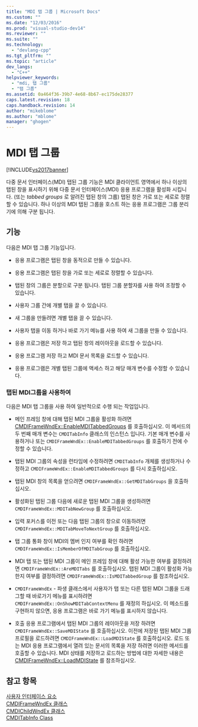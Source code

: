 ```yaml
---
title: "MDI 탭 그룹 | Microsoft Docs"
ms.custom: ""
ms.date: "12/03/2016"
ms.prod: "visual-studio-dev14"
ms.reviewer: ""
ms.suite: ""
ms.technology: 
  - "devlang-cpp"
ms.tgt_pltfrm: ""
ms.topic: "article"
dev_langs: 
  - "C++"
helpviewer_keywords: 
  - "mdi, 탭 그룹"
  - "탭 그룹"
ms.assetid: 0a464f36-39b7-4e68-8b67-ec175de28377
caps.latest.revision: 18
caps.handback.revision: 14
author: "mikeblome"
ms.author: "mblome"
manager: "ghogen"
---
```

# MDI 탭 그룹
[!INCLUDE[vs2017banner](../assembler/inline/includes/vs2017banner.md)]

다중 문서 인터페이스\(MDI\) 탭된 그룹 기능은 MDI 클라이언트 영역에서 하나 이상의 탭된 창을 표시하기 위해 다중 문서 인터페이스\(MDI\) 응용 프로그램을 활성화 시킵니다. \(또는 *tabbed groups* 로 알려진 탭된 창의 그룹\)  탭된 창은 가로 또는 세로로 정렬할 수 있습니다.  하나 이상의 MDI 탭된 그룹을 호스트 하는 응용 프로그램은 그룹 분리기에 의해 구분 됩니다.  
  
## 기능  
 다음은 MDI 탭 그룹 기능입니다.  
  
-   응용 프로그램은 탭된 창을 동적으로 만들 수 있습니다.  
  
-   응용 프로그램은 탭된 창을 가로 또는 세로로 정렬할 수 있습니다.  
  
-   탭된 창의 그룹은 분할으로 구분 됩니다.  탭된 그룹 분할자를 사용 하여 조정할 수 있습니다.  
  
-   사용자 그룹 간에 개별 탭을 끌 수 있습니다.  
  
-   새 그룹을 만들려면 개별 탭을 끌 수 있습니다.  
  
-   사용자 탭을 이동 하거나 바로 가기 메뉴를 사용 하여 새 그룹을 만들 수 있습니다.  
  
-   응용 프로그램은 저장 하고 탭된 창의 레이아웃을 로드할 수 있습니다.  
  
-   응용 프로그램 저장 하고 MDI 문서 목록을 로드할 수 있습니다.  
  
-   응용 프로그램은 개별 탭된 그룹에 액세스 하고 해당 매개 변수를 수정할 수 있습니다.  
  
### 탭된 MDI그룹을 사용하여  
 다음은 MDI 탭 그룹을 사용 하여 일반적으로 수행 되는 작업입니다.  
  
-   메인 프레임 창에 대해 탭된 MDI 그룹을 활성화 하려면 [CMDIFrameWndEx::EnableMDITabbedGroups](../Topic/CMDIFrameWndEx::EnableMDITabbedGroups.md) 를 호출하십시오.  이 메서드의 두 번째 매개 변수는 `CMDITabInfo` 클래스의 인스턴스 입니다.  기본 매개 변수를 사용하거나 또는 `CMDIFrameWndEx::EnableMDITabbedGroups` 를 호출하기 전에 수정할 수 있습니다.  
  
-   탭된 MDI 그룹의 속성을 런타임에 수정하려면 `CMDITabInfo` 개체를 생성하거나 수정하고 `CMDIFrameWndEx::EnableMDITabbedGroups` 를 다시 호출하십시오.  
  
-   탭된 MDI 창의 목록을 얻으려면 `CMDIFrameWndEx::GetMDITabGroups` 을 호출하십시오.  
  
-   활성화된 탭된 그룹 다음에 새로운 탭된 MDI 그룹을 생성하려면 `CMDIFrameWndEx::MDITabNewGroup` 를 호출하십시오.  
  
-   입력 포커스를 이전 또는 다음 탭된 그룹의 창으로 이동하려면 `CMDIFrameWndEx::MDITabMoveToNextGroup` 를 호출하십시오.  
  
-   탭 그룹 통화 창이 MDI의 멤버 인지 여부를 확인 하려면`CMDIFrameWndEx::IsMemberOfMDITabGroup` 를 호출하십시오.  
  
-   MDI 탭 또는 탭된 MDI 그룹이 메인 프레임 창에 대해 활성 가능한 여부를 결정하려면 `CMDIFrameWndEx::AreMDITabs` 를 호출하십시오.  탭된 MDI 그룹이 활성화 가능한지 여부를 결정하려면 `CMDIFrameWndEx::IsMDITabbedGroup` 를 참조하십시오.  
  
-   `CMDIFrameWndEx` \- 파생 클래스에서 사용자가 탭 또는 다른 탭된 MDI 그룹을 드래그할 때 바로가기 메뉴를 표시하려면 `CMDIFrameWndEx::OnShowMDITabContextMenu` 를 재정의 하십시오.  이 메소드를 구현하지 않으면, 응용 프로그램은 바로 가기 메뉴를 표시하지 않습니다.  
  
-   호출 응용 프로그램에서 탭된 MDI 그룹의 레이아웃을 저장 하려면  `CMDIFrameWndEx::SaveMDIState`  를 호출하십시오.  이전에 저장된 탭된 MDI 그룹 프로필을 로드하려면 `CMDIFrameWndEx::LoadMDIState` 를 호출하십시오.  로드 또는 MDI 응용 프로그램에서 열려 있는 문서의 목록을 저장 하려면 이러한 메서드를 호출할 수 있습니다.  MDI 상태를 저장하고 로드하는 방법에 대한 자세한 내용은 [CMDIFrameWndEx::LoadMDIState](../Topic/CMDIFrameWndEx::LoadMDIState.md) 를 참조하십시오.  
  
## 참고 항목  
 [사용자 인터페이스 요소](../mfc/user-interface-elements-mfc.md)   
 [CMDIFrameWndEx 클래스](../mfc/reference/cmdiframewndex-class.md)   
 [CMDIChildWndEx 클래스](../mfc/reference/cmdichildwndex-class.md)   
 [CMDITabInfo Class](../mfc/reference/cmditabinfo-class.md)